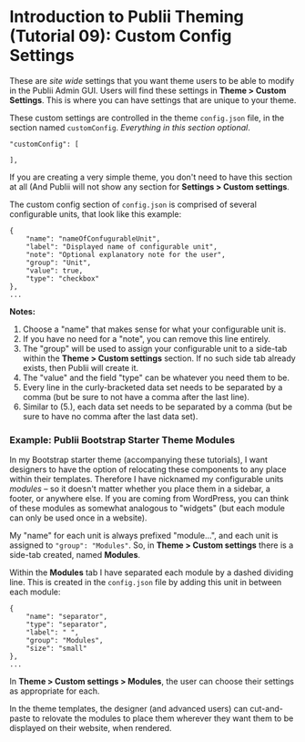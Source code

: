 # Introduction to Publii Theming (Tutorial 09): Custom Config Settings

These are _site wide_ settings that you want theme users to be able to modify in the Publii Admin GUI. Users will find these settings in **Theme > Custom Settings**. This is where you can have settings that are unique to your theme. 

These custom settings are controlled in the theme `config.json` file, in the section named `customConfig`. _Everything in this section optional_.

```
"customConfig": [

],
```

If you are creating a very simple theme, you don't need to have this section at all (And Publii will not show any section for **Settings > Custom settings**.

The custom config section of `config.json` is comprised of several  configurable units, that look like this example:

```
{
	"name": "nameOfConfugurableUnit",
	"label": "Displayed name of configurable unit",
	"note": "Optional explanatory note for the user",
	"group": "Unit",
	"value": true,
	"type": "checkbox"
},
...
```

**Notes:**

1. Choose a "name" that makes sense for what your configurable unit is.
2. If you have no need for a "note", you can remove this line entirely.
3. The "group" will be used to assign your configurable unit to a side-tab within the **Theme > Custom settings** section. If no such side tab already exists, then Publii will create it.
4. The "value" and the field "type" can be whatever you need them to be.
5. Every line in the curly-bracketed data set needs to be separated by a comma (but be sure to not have a comma after the last line). 
6. Similar to (5.), each data set needs to be separated by a comma (but be sure to have no comma after the last data set).

### Example: Publii Bootstrap Starter Theme Modules

In my Bootstrap starter theme (accompanying these tutorials), I want designers to have the option of relocating these components to any place within their templates. Therefore I have nicknamed my configurable units _modules_ – so it doesn't matter whether you place them in a sidebar, a footer, or anywhere else. If you are coming from WordPress, you can think of these modules as somewhat analogous to "widgets" (but each module can only be used once in a website).

My "name" for each unit is always prefixed "module...", and each unit is assigned to `"group": "Modules"`. So, in **Theme > Custom settings** there is a side-tab created, named **Modules**.

Within the **Modules** tab I have separated each module by a dashed dividing line. This is created in the `config.json` file by adding this unit in between each module:

```
{
	"name": "separator",
	"type": "separator",
	"label": " ",
	"group": "Modules",
	"size": "small"
},
...
```

In **Theme > Custom settings > Modules**, the user can choose their settings as appropriate for each.

In the theme templates, the designer (and advanced users) can cut-and-paste to relovate the modules to place them wherever they want them to be displayed on their website, when rendered.